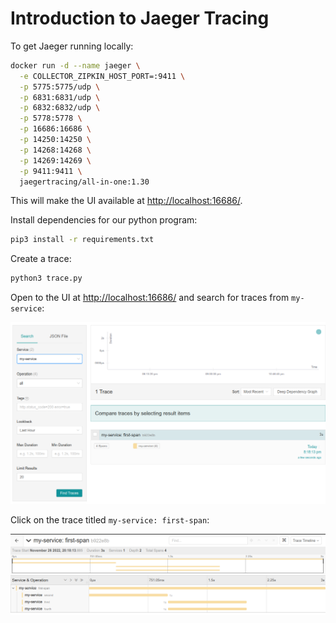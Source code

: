 # Introduction to Jaeger Tracing

To get Jaeger running locally:

```bash
docker run -d --name jaeger \
  -e COLLECTOR_ZIPKIN_HOST_PORT=:9411 \
  -p 5775:5775/udp \
  -p 6831:6831/udp \
  -p 6832:6832/udp \
  -p 5778:5778 \
  -p 16686:16686 \
  -p 14250:14250 \
  -p 14268:14268 \
  -p 14269:14269 \
  -p 9411:9411 \
  jaegertracing/all-in-one:1.30
```

This will make the UI available at [http://localhost:16686/](http://localhost:16686/).

Install dependencies for our python program:

```bash
pip3 install -r requirements.txt
```

Create a trace:

```bash
python3 trace.py
```

Open to the UI at [http://localhost:16686/](http://localhost:16686/) and search for traces from `my-service`:

![Search for traces](./images/search.png)

Click on the trace titled `my-service: first-span`:

![Trace details](./images/trace.png)
